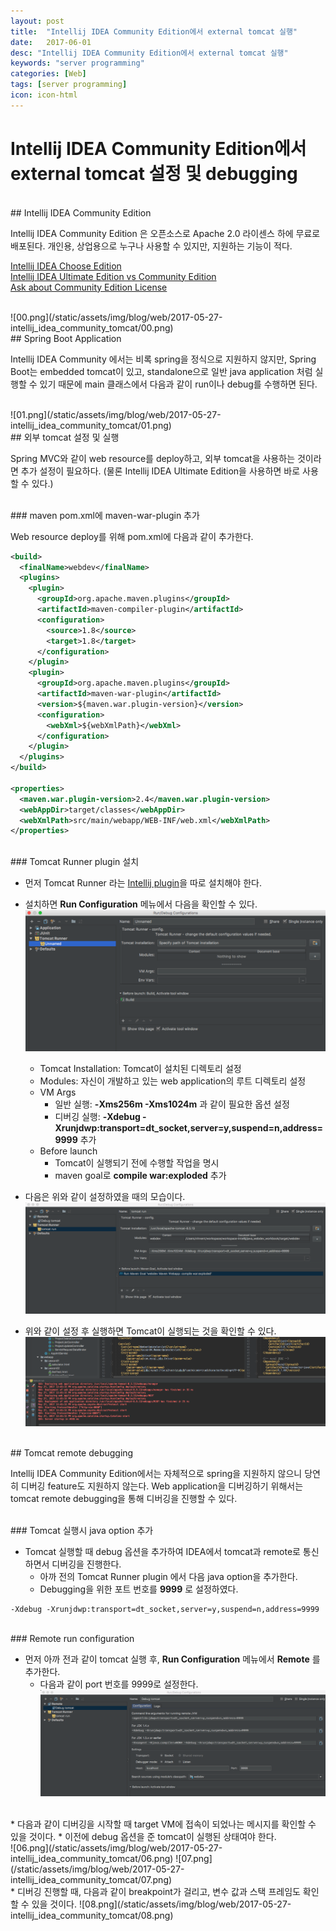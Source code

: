 ```yaml
---
layout: post
title:  "Intellij IDEA Community Edition에서 external tomcat 실행"
date:   2017-06-01
desc: "Intellij IDEA Community Edition에서 external tomcat 실행"
keywords: "server programming"
categories: [Web]
tags: [server programming]
icon: icon-html
---
```


# Intellij IDEA Community Edition에서 external tomcat 설정 및 debugging

<br>
## Intellij IDEA Community Edition

Intellij IDEA Community Edition 은 오픈소스로 Apache 2.0 라이센스 하에 무료로 배포된다. 개인용, 상업용으로 누구나 사용할 수 있지만, 지원하는 기능이 적다.

[Intellij IDEA Choose Edition][choose-edition]
<br>
[Intellij IDEA Ultimate Edition vs Community Edition][versus-edition]
<br>
[Ask about Community Edition License][askabout-edition]

<br>
![00.png](/static/assets/img/blog/web/2017-05-27-intellij_idea_community_tomcat/00.png)

<br>
## Spring Boot Application

Intellij IDEA Community 에서는 비록 spring을 정식으로 지원하지 않지만, Spring Boot는 embedded tomcat이 있고, standalone으로 일반 java application 처럼 실행할 수 있기 때문에 main 클래스에서 다음과 같이 run이나 debug를 수행하면 된다.

<br>
![01.png](/static/assets/img/blog/web/2017-05-27-intellij_idea_community_tomcat/01.png)

<br>
## 외부 tomcat 설정 및 실행

Spring MVC와 같이 web resource를 deploy하고, 외부 tomcat을 사용하는 것이라면 추가 설정이 필요하다. (물론 Intellij IDEA Ultimate Edition을 사용하면 바로 사용할 수 있다.)

<br>
### maven pom.xml에 maven-war-plugin 추가

Web resource deploy를 위해 pom.xml에 다음과 같이 추가한다.

~~~xml
<build>
  <finalName>webdev</finalName>
  <plugins>
    <plugin>
      <groupId>org.apache.maven.plugins</groupId>
      <artifactId>maven-compiler-plugin</artifactId>
      <configuration>
        <source>1.8</source>
        <target>1.8</target>
      </configuration>
    </plugin>
    <plugin>
      <groupId>org.apache.maven.plugins</groupId>
      <artifactId>maven-war-plugin</artifactId>
      <version>${maven.war.plugin-version}</version>
      <configuration>
        <webXml>${webXmlPath}</webXml>
      </configuration>
    </plugin>
  </plugins>
</build>

<properties>
  <maven.war.plugin-version>2.4</maven.war.plugin-version>
  <webAppDir>target/classes</webAppDir>
  <webXmlPath>src/main/webapp/WEB-INF/web.xml</webXmlPath>
</properties>
~~~

<br>
### Tomcat Runner plugin 설치

* 먼저 Tomcat Runner 라는 [Intellij plugin][tomcat-runner]을 따로 설치해야 한다.
* 설치하면 **Run Configuration** 메뉴에서 다음을 확인할 수 있다.
![02.png](/static/assets/img/blog/web/2017-05-27-intellij_idea_community_tomcat/02.png)

  * Tomcat Installation: Tomcat이 설치된 디렉토리 설정
  * Modules: 자신이 개발하고 있는 web application의 루트 디렉토리 설정
  * VM Args
    * 일반 실행: **-Xms256m -Xms1024m** 과 같이 필요한 옵션 설정
    * 디버깅 실행: **-Xdebug -Xrunjdwp:transport=dt_socket,server=y,suspend=n,address=9999** 추가
  * Before launch
    * Tomcat이 실행되기 전에 수행할 작업을 명시
    * maven goal로 **compile war:exploded** 추가

* 다음은 위와 같이 설정하였을 때의 모습이다.
![03.png](/static/assets/img/blog/web/2017-05-27-intellij_idea_community_tomcat/03.png)

* 위와 같이 설정 후 실행하면 Tomcat이 실행되는 것을 확인할 수 있다.
![04.png](/static/assets/img/blog/web/2017-05-27-intellij_idea_community_tomcat/04.png)

<br>
## Tomcat remote debugging

Intellij IDEA Community Edition에서는 자체적으로 spring을 지원하지 않으니 당연히 디버깅 feature도 지원하지 않는다. Web application을 디버깅하기 위해서는 tomcat remote debugging을 통해 디버깅을 진행할 수 있다.

<br>
### Tomcat 실행시 java option 추가

* Tomcat 실행할 때 debug 옵션을 추가하여 IDEA에서 tomcat과 remote로 통신하면서 디버깅을 진행한다.
  * 아까 전의 Tomcat Runner plugin 에서 다음 java option을 추가한다.
  * Debugging을 위한 포트 번호를 **9999** 로 설정하였다.

~~~
-Xdebug -Xrunjdwp:transport=dt_socket,server=y,suspend=n,address=9999
~~~

<br>
### Remote run configuration

* 먼저 아까 전과 같이 tomcat 실행 후, **Run Configuration** 메뉴에서 **Remote** 를 추가한다.
  * 다음과 같이 port 번호를 9999로 설정한다.
![05.png](/static/assets/img/blog/web/2017-05-27-intellij_idea_community_tomcat/05.png)

<br>
* 다음과 같이 디버깅을 시작할 때 target VM에 접속이 되었나는 메시지를 확인할 수 있을 것이다.
  * 이전에 debug 옵션을 준 tomcat이 실행된 상태여야 한다.
  <br>
  ![06.png](/static/assets/img/blog/web/2017-05-27-intellij_idea_community_tomcat/06.png)
  ![07.png](/static/assets/img/blog/web/2017-05-27-intellij_idea_community_tomcat/07.png)

<br>
* 디버깅 진행할 때, 다음과 같이 breakpoint가 걸리고, 변수 값과 스택 프레임도 확인할 수 있을 것이다.
![08.png](/static/assets/img/blog/web/2017-05-27-intellij_idea_community_tomcat/08.png)


[choose-edition]: https://www.jetbrains.com/idea/#chooseYourEdition
[versus-edition]: http://www.jetbrains.org/display/IJOS/Ultimate+Edition+vs.+Community+Edition
[askabout-edition]: https://intellij-support.jetbrains.com/hc/en-us/community/posts/206883615-Ask-about-Community-Edition-License
[tomcat-runner]: https://plugins.jetbrains.com/plugin/8266-tomcat-runner-plugin-for-intellij
